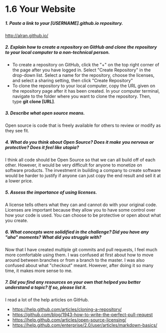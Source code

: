 # 1.6 Your Website

##### 1. Paste a link to your [USERNAME].github.io repository.

http://alran.github.io/

##### 2. Explain how to create a repository on GitHub and clone the repository to your local computer to a non-technical person.

- To create a repository on GitHub, click the "+" on the top right corner of the page after you have logged in. Select "Create Repository" in the drop-down list. Select a name for the repository, choose the licenses, and select a sharing setting, then click "Create Repository"
- To clone the repository to your local computer, copy the URL given on the repository page after it has been created. In your computer terminal, navigate to the folder where you want to clone the repository. Then, type **git clone [URL]**.

##### 3. Describe what open source means.

Open source is code that is freely available for others to review or modify as they see fit.

##### 4. What do you think about Open Source? Does it make you nervous or protective? Does it feel like utopia?

I think all code should be Open Source so that we can all build off of each other. However, it would be very difficult for anyone to monetize on software products. The investment in building a company to create software would be harder to justify if anyone can just copy the end result and sell it at a lower price.

##### 5. Assess the importance of using licenses.

A license tells others what they can and cannot do with your original code. Licenses are important because they allow you to have some control over how your code is used. You can choose to be protective or open about what you create.

##### 6. What concepts were solidified in the challenge? Did you have any "aha" moments? What did you struggle with?

Now that I have created multiple git commits and pull requests, I feel much more comfortable using them. I was confused at first about how to move around between branches or from a branch to the master. I was also confused about what "checkout" meant. However, after doing it so many time, it makes more sense to me.

##### 7. Did you find any resources on your own that helped you better understand a topic? If so, please list it.

I read a lot of the help articles on GitHub.

- https://help.github.com/articles/cloning-a-repository/
- https://github.com/blog/1943-how-to-write-the-perfect-pull-request
- https://help.github.com/articles/open-source-licensing/
- https://help.github.com/enterprise/2.0/user/articles/markdown-basics/
